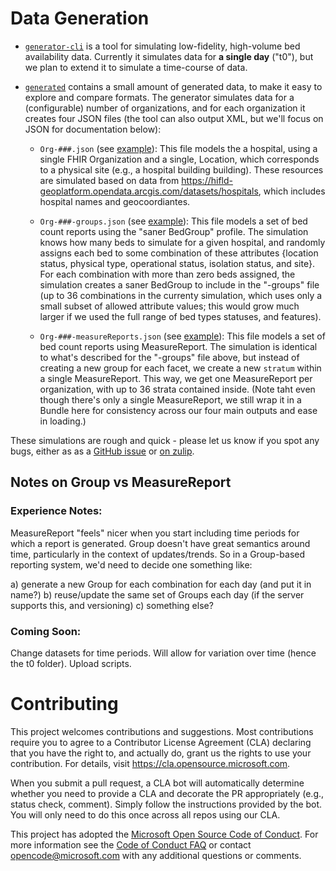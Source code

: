 # Data Generation

* [`generator-cli`](https://github.com/microsoft-healthcare-madison/learning-spike-erp/tree/master/generator-cli) is a tool for simulating low-fidelity, high-volume bed availability data. Currently it simulates data for **a single day** ("t0"), but we plan to extend it to simulate a time-course of data.

* [`generated`](https://github.com/microsoft-healthcare-madison/learning-spike-erp/tree/master/generated) contains a small amount of generated data, to make it easy to explore and compare formats. The generator simulates data for a (configurable) number of organizations, and for each organization it creates four JSON files (the tool can also output XML, but we'll focus on JSON for documentation below):

  * `Org-###.json` (see [example](https://github.com/microsoft-healthcare-madison/learning-spike-erp/blob/master/generated/t0/Org-1067.json)): This file models the a hospital, using a single FHIR Organization and a single, Location, which corresponds to a physical site (e.g., a hospital building building). These resources are simulated based on data from https://hifld-geoplatform.opendata.arcgis.com/datasets/hospitals, which includes hospital names and geocoordiantes.
  
  * `Org-###-groups.json` (see [example](https://github.com/microsoft-healthcare-madison/learning-spike-erp/blob/master/generated/t0/Org-1067-groups.json)): This file models a set of bed count reports using the "saner BedGroup" profile. The simulation knows how many beds to simulate for a given hospital, and randomly assigns each bed to some combination of these attributes {location status, physical type, operational status, isolation status, and site}. For each combination with more than zero beds assigned, the simulation creates a saner BedGroup to include in the "-groups" file (up to 36 combinations in the currenty simulation, which uses only a small subset of allowed attribute values; this would grow much larger if we used the full range of bed types statuses, and features).
  
  * `Org-###-measureReports.json` (see [example](https://github.com/microsoft-healthcare-madison/learning-spike-erp/blob/master/generated/t0/Org-1067-measureReport.json)): This file models a set of bed count reports using MeasureReport. The simulation is identical to what's described for the "-groups" file above, but instead of creating a new group for each facet, we create a new `stratum` within a single MeasureReport. This way, we get one MeasureReport per organization, with up to 36 strata contained inside. (Note taht even though there's only a single MeasureReport, we still wrap it in a Bundle here for consistency across our four main outputs and ease in loading.)

These simulations are rough and quick - please let us know if you spot any bugs, either as as a [GitHub issue](https://github.com/microsoft-healthcare-madison/learning-spike-erp/issues) or [on zulip](https://chat.fhir.org/#narrow/stream/226195-Covid-19-Response).

## Notes on Group vs MeasureReport


### Experience Notes:

MeasureReport "feels" nicer when you start including time periods for which a report is generated. Group doesn't have great semantics around time, particularly in the context of updates/trends. So in a Group-based reporting system, we'd need to decide one something like:

a) generate a new Group for each combination for each day (and put it in name?)
b) reuse/update the same set of Groups each day (if the server supports this, and versioning)
c) something else?

### Coming Soon:

Change datasets for time periods. Will allow for variation over time (hence the t0 folder). Upload scripts.


# Contributing

This project welcomes contributions and suggestions.  Most contributions require you to agree to a
Contributor License Agreement (CLA) declaring that you have the right to, and actually do, grant us
the rights to use your contribution. For details, visit https://cla.opensource.microsoft.com.

When you submit a pull request, a CLA bot will automatically determine whether you need to provide
a CLA and decorate the PR appropriately (e.g., status check, comment). Simply follow the instructions
provided by the bot. You will only need to do this once across all repos using our CLA.

This project has adopted the [Microsoft Open Source Code of Conduct](https://opensource.microsoft.com/codeofconduct/).
For more information see the [Code of Conduct FAQ](https://opensource.microsoft.com/codeofconduct/faq/) or
contact [opencode@microsoft.com](mailto:opencode@microsoft.com) with any additional questions or comments.
